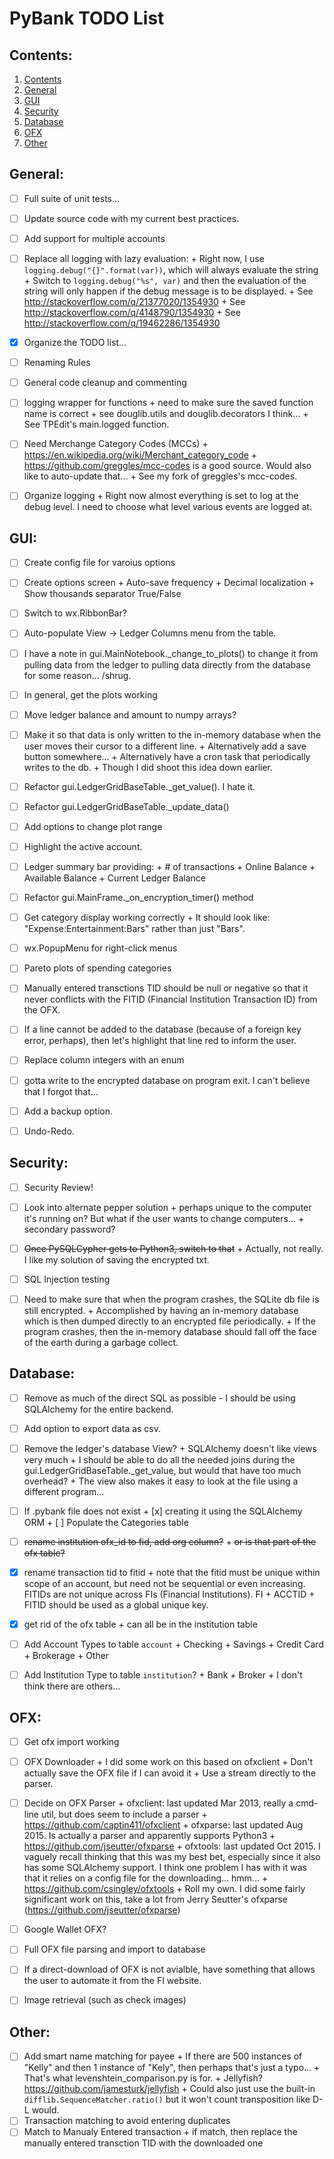 # PyBank TODO List


## Contents:
1. [Contents](#contents)
2. [General](#general)
3. [GUI](#gui)
4. [Security](#Security)
5. [Database](#database)
6. [OFX](#ofx)
7. [Other](#other)


## General:
+ [ ] Full suite of unit tests...
+ [ ] Update source code with my current best practices.
+ [ ] Add support for multiple accounts
+ [ ] Replace all logging with lazy evaluation:
      + Right now, I use `logging.debug("{}".format(var))`, which will always
        evaluate the string
      + Switch to `logging.debug("%s", var)` and then the evaluation of the
        string will only happen if the debug message is to be displayed.
      + See http://stackoverflow.com/q/21377020/1354930
      + See http://stackoverflow.com/q/4148790/1354930
      + See http://stackoverflow.com/q/19462286/1354930
+ [x] Organize the TODO list...
+ [ ] Renaming Rules
+ [ ] General code cleanup and commenting
+ [ ] logging wrapper for functions
      + need to make sure the saved function name is correct
      + see douglib.utils and douglib.decorators I think...
      + See TPEdit's main.logged function.
+ [ ] Need Merchange Category Codes (MCCs)
      + https://en.wikipedia.org/wiki/Merchant_category_code
      + https://github.com/greggles/mcc-codes is a good source. Would also
        like to auto-update that...
      + See my fork of greggles's mcc-codes.
+ [ ] Organize logging
      + Right now almost everything is set to log at the debug level. I need
        to choose what level various events are logged at.


## GUI:
+ [ ] Create config file for varoius options
+ [ ] Create options screen
      + Auto-save frequency
      + Decimal localization
      + Show thousands separator True/False
+ [ ] Switch to wx.RibbonBar?
+ [ ] Auto-populate View -> Ledger Columns menu from the table.
+ [ ] I have a note in gui.MainNotebook._change_to_plots() to change it from
      pulling data from the ledger to pulling data directly from the database
      for some reason... /shrug.
+ [ ] In general, get the plots working
+ [ ] Move ledger balance and amount to numpy arrays?
+ [ ] Make it so that data is only written to the in-memory database when
      the user moves their cursor to a different line.
      + Alternatively add a save button somewhere...
      + Alternatively have a cron task that periodically writes to the db.
        + Though I did shoot this idea down earlier.
+ [ ] Refactor gui.LedgerGridBaseTable._get_value(). I hate it.
+ [ ] Refactor gui.LedgerGridBaseTable._update_data()
+ [ ] Add options to change plot range
+ [ ] Highlight the active account.
+ [ ] Ledger summary bar providing:
      + # of transactions
      + Online Balance
      + Available Balance
      + Current Ledger Balance
+ [ ] Refactor gui.MainFrame._on_encryption_timer() method
+ [ ] Get category display working correctly
      + It should look like: "Expense:Entertainment:Bars" rather than just
        "Bars".
+ [ ] wx.PopupMenu for right-click menus
+ [ ] Pareto plots of spending categories
+ [ ] Manually entered transctions TID should be null or negative so that
      it never conflicts with the FITID (Financial Institution Transaction ID)
      from the OFX.
+ [ ] If a line cannot be added to the database (because of a foreign key
      error, perhaps), then let's highlight that line red to inform the user.
+ [ ] Replace column integers with an enum
+ [ ] gotta write to the encrypted database on program exit. I can't believe
      that I forgot that...
+ [ ] Add a backup option.
+ [ ] Undo-Redo.


## Security:
+ [ ] Security Review!
+ [ ] Look into alternate pepper solution
      + perhaps unique to the computer it's running on? But what if the
        user wants to change computers...
      + secondary password?
+ [ ] ~~Once PySQLCypher gets to Python3, switch to that~~
      + Actually, not really. I like my solution of saving the encrypted txt.
+ [ ] SQL Injection testing
+ [ ] Need to make sure that when the program crashes, the SQLite db file
      is still encrypted.
      + Accomplished by having an in-memory database which is then dumped
        directly to an encrypted file periodically.
      + If the program crashes, then the in-memory database should fall off
        the face of the earth during a garbage collect.


## Database:
+ [ ] Remove as much of the direct SQL as possible - I should be using
      SQLAlchemy for the entire backend.
+ [ ] Add option to export data as csv.
+ [ ] Remove the ledger's database View?
      + SQLAlchemy doesn't like views very much
      + I should be able to do all the needed joins during the
        gui.LedgerGridBaseTable._get_value, but would that have too much
        overhead?
      + The view also makes it easy to look at the file using a different
        program...
+ [ ] If .pybank file does not exist
      + [x] creating it using the SQLAlchemy ORM
      + [ ] Populate the Categories table
+ [ ] ~~rename institution ofx_id to fid, add org column?~~
      + ~~or is that part of the ofx table?~~
+ [x] rename transaction tid to fitid
      + note that the fitid must be unique within scope of an account, but
        need not be sequential or even increasing. FITIDs are not unique
        across FIs (Financial Institutions). FI + ACCTID + FITID should be
        used as a global unique key.
+ [x] get rid of the ofx table
      + can all be in the institution table
+ [ ] Add Account Types to table `account`
      + Checking
      + Savings
      + Credit Card
      + Brokerage
      + Other
+ [ ] Add Institution Type to table `institution`?
      + Bank
      + Broker
      + I don't think there are others...


## OFX:
+ [ ] Get ofx import working
+ [ ] OFX Downloader
      + I did some work on this based on ofxclient
      + Don't actually save the OFX file if I can avoid it
        + Use a stream directly to the parser.
+ [ ] Decide on OFX Parser
      + ofxclient: last updated Mar 2013, really a cmd-line util, but does
        seem to include a parser
        + https://github.com/captin411/ofxclient
      + ofxparse: last updated Aug 2015. Is actually a parser and apparently
        supports Python3
        + https://github.com/jseutter/ofxparse
      + ofxtools: last updated Oct 2015. I vaguely recall thinking that this
        was my best bet, especially since it also has some SQLAlchemy support.
        I think one problem I has with it was that it relies on a config
        file for the downloading... hmm...
        + https://github.com/csingley/ofxtools
      + Roll my own. I did some fairly significant work on this, take a lot
        from Jerry Seutter's ofxparse (https://github.com/jseutter/ofxparse)
+ [ ] Google Wallet OFX?
+ [ ] Full OFX file parsing and import to database
+ [ ] If a direct-download of OFX is not avialble, have something that allows
      the user to automate it from the FI website.
+ [ ] Image retrieval (such as check images)



## Other:
+ [ ] Add smart name matching for payee
      + If there are 500 instances of "Kelly" and then 1 instance of "Kely",
        then perhaps that's just a typo...
      + That's what levenshtein_comparison.py is for.
      + Jellyfish? https://github.com/jamesturk/jellyfish
      + Could also just use the built-in `difflib.SequenceMatcher.ratio()` but
        it won't count transposition like D-L would.
+ [ ] Transaction matching to avoid entering duplicates
+ [ ] Match to Manualy Entered transaction
      + if match, then replace the manually entered transction TID with
        the downloaded one
